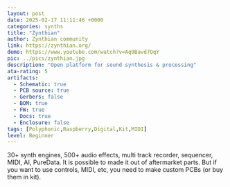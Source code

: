 ```yaml
---
layout: post
date: 2025-02-17 11:11:46 +0000
categories: synths
title: "Zynthian"
author: Zynthian community
link: https://zynthian.org/
demo: https://www.youtube.com/watch?v=Aq9Bavd7OqY
pic: ../pics/zynthian.jpg
description: "Open platform for sound synthesis & processing"
ata-rating: 5
artifacts:
  - Schematic: true
  - PCB source: true
  - Gerbers: false
  - BOM: true
  - FW: true
  - Docs: true
  - Enclosure: false
tags: [Polyphonic,Raspberry,Digital,Kit,MIDI]
level: Beginner
---
```


30+ synth engines, 500+ audio effects, multi track recorder, sequencer, MIDI, AI, PureData. It is possible to made it out of aftermarket parts. But if you want to use controls, MIDI, etc, you need to make custom PCBs (or buy them in kit).